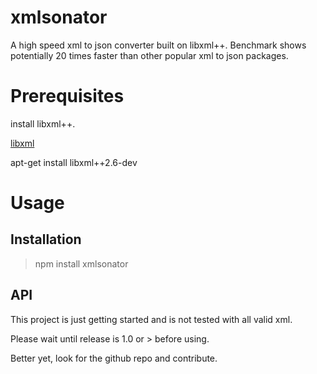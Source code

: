 # xmlsonator
A high speed xml to json converter built on libxml++.
Benchmark shows potentially 20 times faster than other popular xml to json packages.

# Prerequisites
install libxml++.

[libxml](www.xmlsoft.org)

apt-get install libxml++2.6-dev

# Usage

## Installation
>npm install xmlsonator  

## API
This project is just getting started and is not tested with all valid xml.

Please wait until release is 1.0 or > before using.

Better yet, look for the github repo and contribute.
